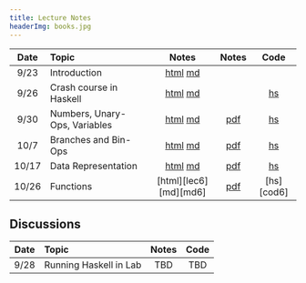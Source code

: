 ```yaml
---
title: Lecture Notes
headerImg: books.jpg
---
```


| Date       | Topic                         | Notes                  |  Notes      |  Code      |
|:----------:|:------------------------------|:----------------------:|:-----------:|:----------:|
| 9/23       | Introduction                  | [html][lec1] [md][md1] |             |            |
| 9/26       | Crash course in Haskell       | [html][lec2] [md][md2] |             | [hs][cod2] | 
| 9/30       | Numbers, Unary-Ops, Variables | [html][lec3] [md][md3] | [pdf][pdf3] | [hs][cod3] | 
| 10/7       | Branches and Bin-Ops          | [html][lec4] [md][md4] | [pdf][pdf4] | [hs][cod4] | 
| 10/17      | Data Representation           | [html][lec5] [md][md5] | [pdf][pdf5] | [hs][cod5] | 
| 10/26      | Functions                     | [html][lec6] [md][md6] | [pdf][pdf5] | [hs][cod6] | 

## Discussions 

| Date       | Topic                    | Notes         |  Code      |
|:----------:|:-------------------------|:-------------:|:----------:|
| 9/28       | Running Haskell in Lab   | TBD           | TBD        | 

<!-- 

* [SPQR](lectures/spqr.html)
* [Tu Quoque](lectures/2012-12-07-tu-quoque.html)
* [Carpe Diem](posts/2012-11-28-carpe-diem.html)
* [Rosa Rosam](posts/2012-10-07-rosa-rosa-rosam.html)

-->

[lec1]: lectures/01-introduction.html
[md1]: http://github.com/ucsd-progsys/131-web/blob/master/lectures/01-introduction.md 

[lec2]: lectures/02-haskell.html
[md2]: http://github.com/ucsd-progsys/131-web/blob/master/lectures/02-haskell.md 
[cod2]: static/hs/CrashCourse.hs 

[lec3]: lectures/03-adder.html 
[md3]: http://github.com/ucsd-progsys/131-web/blob/master/lectures/03-adder.md 
[cod3]: https://github.com/ucsd-cse131/01-adder 
[pdf3]: static/img/03-adder.pdf 

[lec4]: lectures/04-boa.html 
[md4]:  http://github.com/ucsd-progsys/131-web/blob/master/lectures/04-boa.md 
[cod4]: https://github.com/ucsd-cse131/04-boa 
[pdf4]: static/img/04-boa.pdf 

[lec5]: lectures/05-cobra.html 
[md5]:  http://github.com/ucsd-progsys/131-web/blob/master/lectures/05-cobra.md 
[cod5]: https://github.com/ucsd-cse131/05-cobra 
[pdf5]: static/img/05-cobra.pdf 

